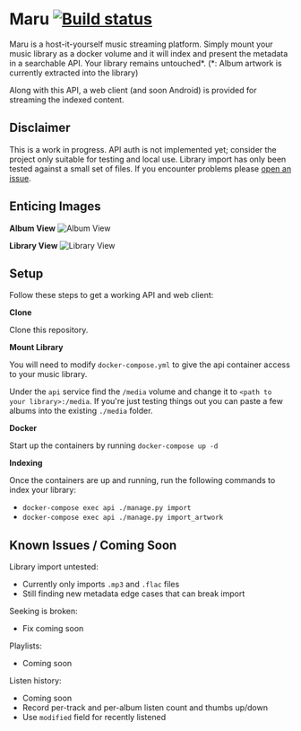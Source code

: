 # Maru [![Build status](https://badge.buildkite.com/93665fc87856b435a73715c4f49a9af1f59eee1836a4c66f46.svg)](https://buildkite.com/spiralpower/maru)
Maru is a host-it-yourself music streaming platform. Simply mount your music
library as a docker volume and it will index and present the metadata in a
searchable API. Your library remains untouched*. (*: Album artwork is currently
extracted into the library)

Along with this API, a web client (and soon Android) is provided for streaming
the indexed content.

## Disclaimer
This is a work in progress. API auth is not implemented yet; consider the project only suitable for testing and local use. Library import has only been tested against a small set of files. If you encounter problems please [open an issue](https://github.com/jordanribera/maru/issues). 

## Enticing Images
**Album View**
![Album View](http://spiralpower.net/files/maru/maru_albums.png)

**Library View**
![Library View](http://spiralpower.net/files/maru/maru_library.png)


## Setup
Follow these steps to get a working API and web client:

**Clone**

Clone this repository.


**Mount Library**

You will need to modify `docker-compose.yml` to give the api container access
to your music library.

Under the `api` service find the `/media` volume and change it to `<path to
your library>:/media`. If you're just testing things out you can paste a few
albums into the existing `./media` folder.


**Docker**

Start up the containers by running `docker-compose up -d`


**Indexing**

Once the containers are up and running, run the following commands to index
your library:
  - `docker-compose exec api ./manage.py import`
  - `docker-compose exec api ./manage.py import_artwork`

## Known Issues / Coming Soon

Library import untested:
* Currently only imports `.mp3` and `.flac` files
* Still finding new metadata edge cases that can break import

Seeking is broken:
* Fix coming soon

Playlists:
* Coming soon

Listen history:
* Coming soon
* Record per-track and per-album listen count and thumbs up/down
* Use `modified` field for recently listened
